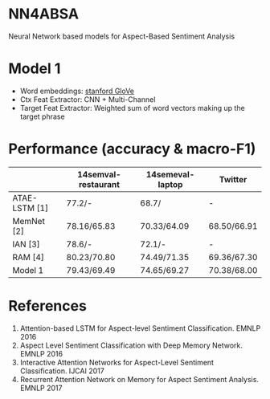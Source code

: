 # NN4ABSA
Neural Network based models for Aspect-Based Sentiment Analysis

# Model 1
* Word embeddings: [stanford GloVe](https://nlp.stanford.edu/projects/glove/)
* Ctx Feat Extractor: CNN + Multi-Channel
* Target Feat Extractor: Weighted sum of word vectors making up the target phrase

# Performance (accuracy & macro-F1)
| | 14semval-restaurant | 14semeval-laptop | Twitter |
|---|---|---|---|
|ATAE-LSTM [1] | 77.2/- | 68.7/ | - |
|MemNet [2] | 78.16/65.83 | 70.33/64.09 | 68.50/66.91 |
|IAN [3] | 78.6/- | 72.1/- | - |
|RAM [4] | 80.23/70.80 | 74.49/71.35 | 69.36/67.30 |
|Model 1 | 79.43/69.49 | 74.65/69.27 | 70.38/68.00 |

# References
1. Attention-based LSTM for Aspect-level Sentiment Classification. EMNLP 2016
2. Aspect Level Sentiment Classification with Deep Memory Network. EMNLP 2016
3. Interactive Attention Networks for Aspect-Level Sentiment Classification. IJCAI 2017
4. Recurrent Attention Network on Memory for Aspect Sentiment Analysis. EMNLP 2017


